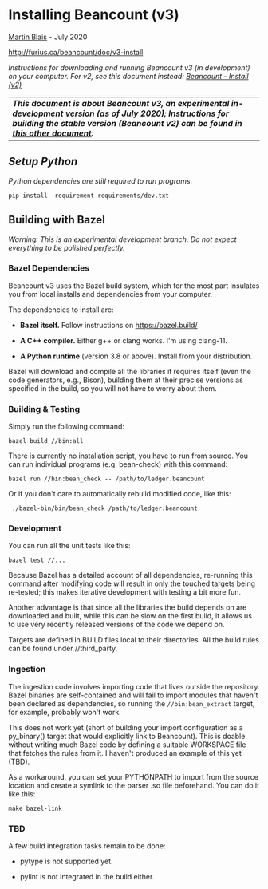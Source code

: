 # Installing Beancount (v3)<a id="title"></a>

[<u>Martin Blais</u>](mailto:blais@furius.ca) - July 2020

[<u>http://furius.ca/beancount/doc/v3-install</u>](http://furius.ca/beancount/doc/v3-install)

*Instructions for downloading and running Beancount v3 (in development) on your computer. For v2, see this document instead: [Beancount - Install (v2)](installing_beancount.md)*

<table><tbody><tr class="odd"><td><em><strong>This document is about Beancount v3, an experimental in-development version (as of July 2020); Instructions for building the stable version (Beancount v2) can be found in <a href="installing_beancount.md"><u>this other document</u></a>.</strong></em></td></tr></tbody></table>

## *Setup Python*<a id="setup-python"></a>

*Python dependencies are still required to run programs.*

    pip install –requirement requirements/dev.txt

## Building with Bazel<a id="building-with-bazel"></a>

*Warning: This is an experimental development branch. Do not expect everything to be polished perfectly.*

### Bazel Dependencies<a id="bazel-dependencies"></a>

Beancount v3 uses the Bazel build system, which for the most part insulates you from local installs and dependencies from your computer.

The dependencies to install are:

-   **Bazel itself.** Follow instructions on [<u>https://bazel.build/</u>](https://bazel.build/)

-   **A C++ compiler.** Either g++ or clang works. I'm using clang-11.

-   **A Python runtime** (version 3.8 or above). Install from your distribution.

Bazel will download and compile all the libraries it requires itself (even the code generators, e.g., Bison), building them at their precise versions as specified in the build, so you will not have to worry about them.

### Building & Testing<a id="building-testing"></a>

Simply run the following command:

    bazel build //bin:all

There is currently no installation script, you have to run from source. You can run individual programs (e.g. bean-check) with this command:

    bazel run //bin:bean_check -- /path/to/ledger.beancount

Or if you don't care to automatically rebuild modified code, like this:

     ./bazel-bin/bin/bean_check /path/to/ledger.beancount

### Development<a id="development"></a>

You can run all the unit tests like this:

    bazel test //...

Because Bazel has a detailed account of all dependencies, re-running this command after modifying code will result in only the touched targets being re-tested; this makes iterative development with testing a bit more fun.

Another advantage is that since all the libraries the build depends on are downloaded and built, while this can be slow on the first build, it allows us to use very recently released versions of the code we depend on.

Targets are defined in BUILD files local to their directories. All the build rules can be found under //third\_party.

### Ingestion<a id="ingestion"></a>

The ingestion code involves importing code that lives outside the repository. Bazel binaries are self-contained and will fail to import modules that haven't been declared as dependencies, so running the `//bin:bean_extract` target, for example, probably won't work.

This does not work yet (short of building your import configuration as a py\_binary() target that would explicitly link to Beancount). This is doable without writing much Bazel code by defining a suitable WORKSPACE file that fetches the rules from it. I haven't produced an example of this yet (TBD).

As a workaround, you can set your PYTHONPATH to import from the source location and create a symlink to the parser .so file beforehand. You can do it like this:

    make bazel-link

### TBD<a id="tbd"></a>

A few build integration tasks remain to be done:

-   pytype is not supported yet.

-   pylint is not integrated in the build either.
